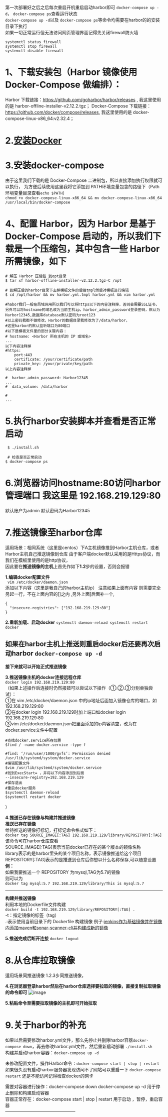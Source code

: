 第一次部署好之后之后每次重启开机重启启动harbor即可 `docker-compose up -d`， `docker-compose ps`查看运行状态  
`docker-compose up -d`以及 `docker-compose ps`等命令均需要在harbor的的安装目录下执行  
如果一切正常运行但无法访问网页管理界面记得先关闭firewall防火墙
```
systemctl status firewall
systemctl stop firewall
systemctl disable firewall
```
# 1、下载安装包（Harbor 镜像使用 Docker-Compose 做编排）：

Harbor 下载链接：https://github.com/goharbor/harbor/releases ,   我这里使用的是 harbor-offline-installer-v2.12.2.tgz；
Docker-Compose 下载链接：https://github.com/docker/compose/releases,  我这里使用的是 docker-compose-linux-x86_64:v2.32.4；

# 2.[安装Docker](docker安装.md)

# 3.安装docker-compose  
由于这里我们下载的是 Docker-Compose 二进制包，所以直接添加执行权限就可以执行，
为方便后续使用这里我将它添加到 PATH环境变量包含的路径下（Path环境变量目录查看`echo $PATH`）  
`chmod +x docker-compose-linux-x86_64 && mv docker-compose-linux-x86_64 /usr/local/bin/docker-compose`

# 4、配置 Harbor，因为 Harbor 是基于 Docker-Compose 启动的，所以我们下载是一个压缩包，其中包含一些 Harbor 所需镜像，如下  
```
# 解压 Harbor 压缩包 到opt目录
$ tar xf harbor-offline-installer-v2.12.2.tgz-C /opt

# 到解压后的harbor目录下去掉模板文件的后缀tmpl然后对模板进行编辑
$ cd /opt/harbor && mv harbor.yml.tmpl harbor.yml && vim harbor.yml

#habor我们一般在局域网用所以我们可以将https以下的内容注释掉，否则会需要SSL证书，另外可以将hostname的域名改为当前主机ip，harbor_admin_password登录密码，默认为Harbor12345,数据库database默认密码为root123  
#以上密码我都不做修改，Harbor的数据目录我修改为了/data/harbor，
#这里harbor的默认监听端口为80端口
#以下是模板文件里的部分关键内容：
# hostname: <Harbor 所在主机的 IP 或域名>
...
以下内容注释掉
#https:
    port:443
    certificate: /your/certificate/path
    private_key: /your/private/key/path
以上内容注释掉

#  harbor_admin_password: Harbor12345
...
#  data_volume: /data/harbor

#  
...
```
# 5.执行harbor安装脚本并查看是否正常启动
```
 $ ./install.sh 
 
 # 检查是否正常启动
$ docker-compose ps

```
# 6.浏览器访问hostname:80访问harbor管理端口  我这里是 192.168.219.129:80
 默认账户为admin
 默认密码为Harbor12345

# 7.推送镜像至harbor仓库
适用场景：相同系统（这里是centos）下A主机镜像推到Harbor主机仓库，或者Harbor主机自己推送镜像到仓库
由于客户端docker默认采用的是Https协议，而我们在模板里使用的是http协议，  
因此要在**推送镜像的主机**上首先作如下**1.2**步的设置，否则会报错  

 **1.编辑docker配置文件**  
` vim /etc/docker/daemon.json`  
添加以下内容（这里是我自己的harbor主机ip） 注意如果上面有内容 则需要完全另起一行，不在上面内容的[]之内 ,另外上面]后面补一个,  
```
{
  "insecure-registries": ["192.168.219.129:80"]
}
```
 **2.重新加载、启动docker**
`systemctl daemon-reload
systemctl restart docker`

 如果在harbor主机上推送则重启docker后还要再次启动harbor
`docker-compose up -d`
------------------------------------------------------------
**接下来就可以开始正式推送镜像**

  **3.推送镜像主机的docker连接远程仓库**  
   `docker login 192.168.219.129:80`  
  （如果上述操作后连接时仍然报错可以尝试以下操作（①.②.③分别单独尝试）：  
 ①在 vim /etc/docker/daemon.json 中的ip地址后面加入镜像仓库的端口，如192.168.219.129:80  
 ②在docker login 192.168.219.129时加上端口如docker login 192.168.219.129:80  
 ③vim /etc/docker/daemon.json把里面添加的ip内容清空，改为在docker.service文件中配置

  ```
  #查找docker.service所在位置 
  $find / -name docker.service -type f
  
  #find: ‘/run/user/1000/gvfs’: Permission denied
/usr/lib/systemd/system/docker.service
  #编辑配置文件 
  $vim /usr/lib/systemd/system/docker.service
  #找到ExecStart= ，并将以下内容添加到后面
  --insecure-registry=192.168.219.129
  #保存退出
  #重启docker服务
  $systemctl daemon-reload
  $systemctl restart docker
  ``` 
）

  **4.推送已存在镜像与构建并推送镜像**  
  **推送已存在镜像**  
  给待推送的镜像打标记，打标记命令格式如下：  
  `docker tag SOURCE_IMAGE[:TAG] 192.168.219.129/library/REPOSITORY[:TAG]`该命令可在harbor仓库查看  
  SOURCE_IMAGE[:TAG]表示当前docker已存在的某个版本的镜像名称  
  library表示的是harbor里头的某个项目名称，表示镜像推送给这个项目  
  REPOSITORY[:TAG]表示的是推送到仓库后你想以什么名称保存,可以随意设置  
  **例：**  
  如果我要推送一个 REPOSITORY 为mysql,TAG为5.7的镜像  
  则可以为  
  `docker tag mysql:5.7 192.168.219.129/library/This is mysql:5.7`
  
  ----
**构建并推送镜像**   
利用本地的Dockerfile文件构建  
`docker build -t 192.168.219.129/library/REPOSITORY[:TAG] .`  
-t：指定镜像的标签（tag）  
.:表示使用当前目录下的 Dockerfile 构建镜像
例子:[jenkins作为基础镜像并在镜像内添加maven和sonar-scanner-cli并构建成新的镜像](https://github.com/Zorinman/linux-docker-k8s/blob/main/docker/%E9%85%8D%E7%BD%AE%E4%B8%8E%E6%93%8D%E4%BD%9C/Dockerfile%E6%9E%84%E5%BB%BA%E9%95%9C%E5%83%8F.md)  

 **5.推送完成后断开连接**
 `docker logout`
 
# 8.从仓库拉取镜像
适用场景同推送镜像
1.2.3步同推送镜像，

**4.在浏览器登录harbor然后在harbor仓库选择要拉取的镜像，直接复制拉取镜像的命令即可**
![image](https://github.com/user-attachments/assets/39fd6107-ad60-4eaf-8fc8-55c634f97b00)


**5.粘贴命令至需要拉取镜像的主机即可开始拉取**

# 9.关于harbor的补充
如果以后需要修改harbor.yml文件，那么先停止并删除harbor容器`docker-compose down`，再去修改harbor.yml文件，然后重新启动部署 `./install.sh`  
构建并启动harbor容器：`docker-compose up -d`  

未修改配置文件，操作Harbor命令：`docker-compose start | stop | restart`        
如果很久没有启动harbor服务器发现访问不了网站可以重启一下  `docker-compose restart`   还是不能访问记得检查docker的网卡  

需要对容器进行操作：docker-compose down  docker-compose up -d 用于停止删除和构建启动容器  
容器正常存在：docker-compose start | stop | restart  用于启动 ，暂停，重启容器  
————————————————

